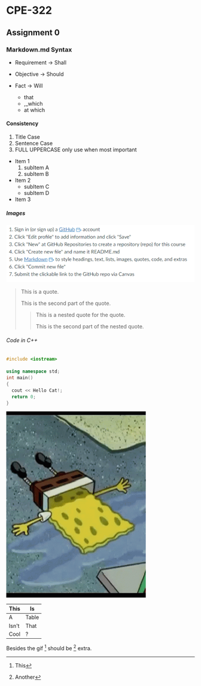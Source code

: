 # CPE-322

## Assignment 0

### Markdown.md Syntax

- Requirement -> Shall
- Objective -> Should
- Fact -> Will

  - that
  - ,_which
  - at which

#### Consistency

1. Title Case
2. Sentence Case
3. FULL UPPERCASE only use when most important

- Item 1
    1. subItem A
    2. subItem B
- Item 2
  - subItem C
  - subItem D
- Item 3

##### Images

![Alt Text](https://github.com/JohnMFB/CPE-322/blob/main/Assets/Lab_0.png)

> This is a quote.
>
> This is the second part of the quote.
>
>> This is a nested quote for the quote.
>>
>>This is the second part of the nested quote.

###### Code in C++

```C++
#include <iostream>

using namespace std;
int main()
{
  cout << Hello Cat!;
  return 0;
}
```

![Alt Text](https://github.com/JohnMFB/CPE-322/blob/main/Assets/crying-cry.gif)

| This | Is |
| ----- | ----- |
| A | Table |
| Isn't | That |
| Cool | ? |

Besides the gif [^1] should be [^2] extra.

[^1]: This
[^2]: Another
